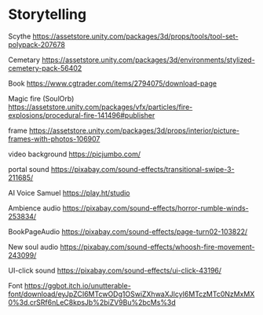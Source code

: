 # Storytelling
 


 Scythe
 https://assetstore.unity.com/packages/3d/props/tools/tool-set-polypack-207678

 Cemetary
 https://assetstore.unity.com/packages/3d/environments/stylized-cemetery-pack-56402

 Book
 https://www.cgtrader.com/items/2794075/download-page

 Magic fire (SoulOrb)
 https://assetstore.unity.com/packages/vfx/particles/fire-explosions/procedural-fire-141496#publisher

frame
https://assetstore.unity.com/packages/3d/props/interior/picture-frames-with-photos-106907

video background
https://picjumbo.com/

portal sound
https://pixabay.com/sound-effects/transitional-swipe-3-211685/

AI Voice Samuel
https://play.ht/studio

Ambience audio
https://pixabay.com/sound-effects/horror-rumble-winds-253834/

BookPageAudio
https://pixabay.com/sound-effects/page-turn02-103822/

New soul audio
https://pixabay.com/sound-effects/whoosh-fire-movement-243099/

UI-click sound
https://pixabay.com/sound-effects/ui-click-43196/

Font
https://ggbot.itch.io/unutterable-font/download/eyJpZCI6MTcwODg1OSwiZXhwaXJlcyI6MTczMTc0NzMxMX0%3d.crSRf6nLeC8kpsJb%2biZV9Bu%2bcMs%3d